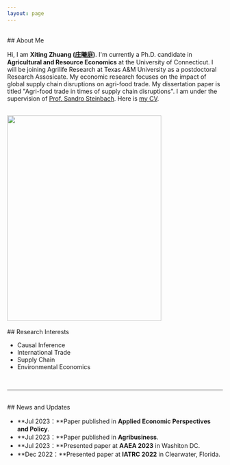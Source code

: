 ```yaml
---
layout: page
---
```


<br>
## About Me

Hi, I am **Xiting Zhuang ([庄曦庭](https://xiting-zhuang.github.io/file/XitingZhuang-CV.pdf))**. I'm currently a Ph.D. candidate in **Agricultural and Resource Economics** at the University of Connecticut. I will be joining Agrilife Research at Texas A&M University as a postdoctoral Research Assosicate. My economic research focuses on the impact of global supply chain disruptions on agri-food trade. My dissertation paper is titled "Agri-food trade in times of supply chain disruptions". I am under the supervision of [Prof. Sandro Steinbach](https://www.sandrosteinbach.com/team/dr-sandro-steinbach). Here is [my CV](https://xiting-zhuang.github.io/file/XitingZhuang-CV.pdf).


 
<!---and working as a research assistant in the Computer Science and Engineering Department at UConn-->
<br>
<div class="image-container">
    <img src="https://xiting-zhuang.github.io/images/shenghuo.jpg" class="floatpic" width="360" height="480" >
</div>

<!-- s -->
<br>
## Research Interests

- Causal Inference
- International Trade
- Supply Chain
- Environmental Economics

 
<br>

<!--
Alongside, I'm working towards a Master's degree in **Computer Science** with a focus on Machine Learning at the Georgia Institute of Technology.  

## Academic Background
**<font color='red'>[Highlight]</font> I currently on the job market. Contact me if you have any leads!**

- **June 2017 - Dec 2023:** University of Connecticut (Ph.D.)
- **Sep 2020 - Dec 2023:** Georgia Institute of Technology (MS.)
- **Sep 2014 - May 2017:** Fuzhou University (MS.)
 - **Sep 2010 - June 2014:** Xiamen University, Tan Kah Kee College  (BSc) -->
---

<!---
## Selected Publications
- [TMC 2022] "RF-Siamese: Approaching Accurate RFID Gesture Recognition With One Sample", Zijing Ma, Shigeng Zhang, Jia Liu, Xuan Liu, Weiping Wang, Jianxin Wang, Song Guo.
<center>
<img src="/images/rf-siamese_overflow.png" >
</center>
<br>
---
--> 


<br>
## News and Updates

- **Jul 2023：**Paper published in **Applied Economic Perspectives and Policy**. 
- **Jul 2023：**Paper published in **Agribusiness**. 
- **Jul 2023：**Presented paper at **AAEA 2023** in Washiton DC.
- **Dec 2022：**Presented paper at **IATRC 2022** in Clearwater, Florida. 
